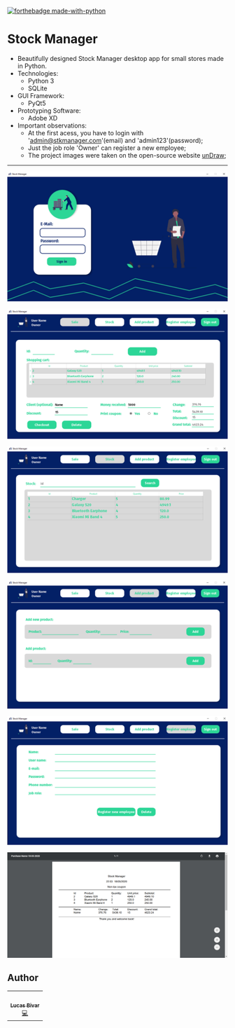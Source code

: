 [![forthebadge made-with-python](http://ForTheBadge.com/images/badges/made-with-python.svg)](https://www.python.org/)
# Stock Manager
- Beautifully designed Stock Manager desktop app for small stores made in Python.
- Technologies: 
  - Python 3
  - SQLite
- GUI Framework: 
  - PyQt5
- Prototyping Software: 
  - Adobe XD
- Important observations:
  - At the first acess, you have to login with 'admin@stkmanager.com'(email) and 'admin123'(password);
  - Just the job role 'Owner' can register a new employee;
  - The project images were taken on the open-source website [unDraw](https://undraw.co/illustrations);
  
---

![](/screenshots_for_readme/login.png)

![](/screenshots_for_readme/sale.png)

![](/screenshots_for_readme/stock.png)

![](/screenshots_for_readme/add_product.png)

![](/screenshots_for_readme/register.png)

![](/screenshots_for_readme/coupon.PNG)

## Author 
<table>
  <tr>
    <td align="center"><a href="https://github.com/lucasbivar"><img src="https://avatars0.githubusercontent.com/u/60802661?s=460&u=f0cdbe837dc717c91999b2255973fe9584a1d352&v=4" width="100px;" alt=""/><br /><sub><b>Lucas Bivar</b></sub></a><br /><a href="https://github.com/lucasbivar" title="Code">💻</a></td>
  <tr>
</table>

